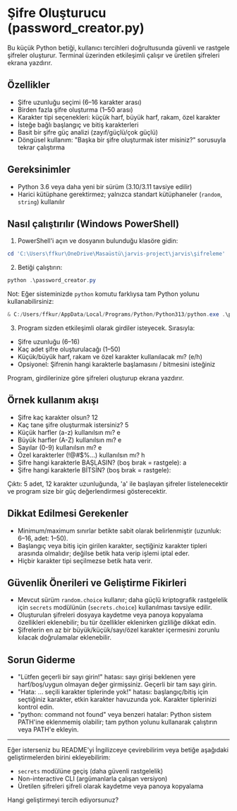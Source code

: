 
# Şifre Oluşturucu (password_creator.py)

Bu küçük Python betiği, kullanıcı tercihleri doğrultusunda güvenli ve rastgele şifreler oluşturur. Terminal üzerinden etkileşimli çalışır ve üretilen şifreleri ekrana yazdırır.

## Özellikler

- Şifre uzunluğu seçimi (6–16 karakter arası)
- Birden fazla şifre oluşturma (1–50 arası)
- Karakter tipi seçenekleri: küçük harf, büyük harf, rakam, özel karakter
- İsteğe bağlı başlangıç ve bitiş karakterleri
- Basit bir şifre güç analizi (zayıf/güçlü/çok güçlü)
- Döngüsel kullanım: "Başka bir şifre oluşturmak ister misiniz?" sorusuyla tekrar çalıştırma

## Gereksinimler

- Python 3.6 veya daha yeni bir sürüm (3.10/3.11 tavsiye edilir)
- Harici kütüphane gerektirmez; yalnızca standart kütüphaneler (`random`, `string`) kullanılır

## Nasıl çalıştırılır (Windows PowerShell)

1. PowerShell'i açın ve dosyanın bulunduğu klasöre gidin:

```powershell
cd 'C:\Users\ffkur\OneDrive\Masaüstü\jarvis-project\jarvis\şifreleme'
```

2. Betiği çalıştırın:

```powershell
python .\password_creator.py
```

Not: Eğer sisteminizde `python` komutu farklıysa tam Python yolunu kullanabilirsiniz:

```powershell
& C:/Users/ffkur/AppData/Local/Programs/Python/Python313/python.exe .\password_creator.py
```

3. Program sizden etkileşimli olarak girdiler isteyecek. Sırasıyla:

- Şifre uzunluğu (6–16)
- Kaç adet şifre oluşturulacağı (1–50)
- Küçük/büyük harf, rakam ve özel karakter kullanılacak mı? (e/h)
- Opsiyonel: Şifrenin hangi karakterle başlamasını / bitmesini isteğiniz

Program, girdilerinize göre şifreleri oluşturup ekrana yazdırır.

## Örnek kullanım akışı

- Şifre kaç karakter olsun? 12
- Kaç tane şifre oluşturmak istersiniz? 5
- Küçük harfler (a-z) kullanılsın mı? e
- Büyük harfler (A-Z) kullanılsın mı? e
- Sayılar (0-9) kullanılsın mı? e
- Özel karakterler (!@#$%...) kullanılsın mı? h
- Şifre hangi karakterle BAŞLASIN? (boş bırak = rastgele): a
- Şifre hangi karakterle BİTSİN? (boş bırak = rastgele):

Çıktı: 5 adet, 12 karakter uzunluğunda, 'a' ile başlayan şifreler listelenecektir ve program size bir güç değerlendirmesi gösterecektir.

## Dikkat Edilmesi Gerekenler

- Minimum/maximum sınırlar betikte sabit olarak belirlenmiştir (uzunluk: 6–16, adet: 1–50).
- Başlangıç veya bitiş için girilen karakter, seçtiğiniz karakter tipleri arasında olmalıdır; değilse betik hata verip işlemi iptal eder.
- Hiçbir karakter tipi seçilmezse betik hata verir.

## Güvenlik Önerileri ve Geliştirme Fikirleri

- Mevcut sürüm `random.choice` kullanır; daha güçlü kriptografik rastgelelik için `secrets` modülünün (`secrets.choice`) kullanılması tavsiye edilir.
- Oluşturulan şifreleri dosyaya kaydetme veya panoya kopyalama özellikleri eklenebilir; bu tür özellikler eklenirken gizliliğe dikkat edin.
- Şifrelerin en az bir büyük/küçük/sayı/özel karakter içermesini zorunlu kılacak doğrulamalar eklenebilir.

## Sorun Giderme

- "Lütfen geçerli bir sayı girin!" hatası: sayı girişi beklenen yere harf/boş/uygun olmayan değer girmişsiniz. Geçerli bir tam sayı girin.
- "Hata: ... seçili karakter tiplerinde yok!" hatası: başlangıç/bitiş için seçtiğiniz karakter, etkin karakter havuzunda yok. Karakter tiplerinizi kontrol edin.
- "python: command not found" veya benzeri hatalar: Python sistem PATH'ine eklenmemiş olabilir; tam python yolunu kullanarak çalıştırın veya PATH'e ekleyin.

---

Eğer isterseniz bu README'yi İngilizceye çevirebilirim veya betiğe aşağıdaki geliştirmelerden birini ekleyebilirim:

- `secrets` modülüne geçiş (daha güvenli rastgelelik)
- Non-interactive CLI (argümanlarla çalışan versiyon)
- Üretilen şifreleri şifreli olarak kaydetme veya panoya kopyalama

Hangi geliştirmeyi tercih ediyorsunuz? 
